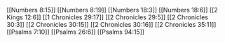 [[Numbers 8:15]]
[[Numbers 8:19]]
[[Numbers 18:3]]
[[Numbers 18:6]]
[[2 Kings 12:6]]
[[1 Chronicles 29:17]]
[[2 Chronicles 29:5]]
[[2 Chronicles 30:3]]
[[2 Chronicles 30:15]]
[[2 Chronicles 30:16]]
[[2 Chronicles 35:11]]
[[Psalms 7:10]]
[[Psalms 26:6]]
[[Psalms 94:15]]

